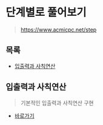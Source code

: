 # 단계별로 풀어보기

> https://www.acmicpc.net/step

## 목록

* [입출력과 사칙연산](#입출력과-사칙연산)



## 입출력과 사칙연산

> 기본적인 입출력과 사칙연산 구현

* [바로가기](./inputOutput)